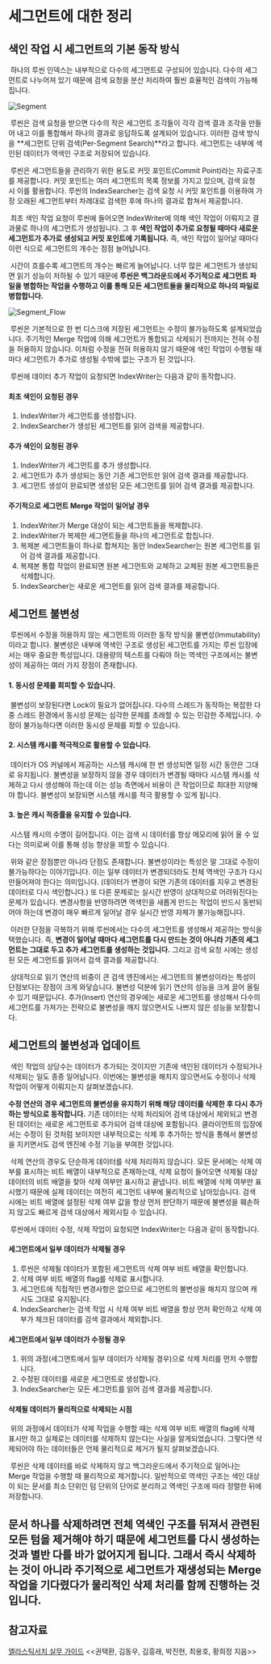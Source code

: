 # 세그먼트에 대한 정리

## 색인 작업 시 세그먼트의 기본 동작 방식

 하나의 루씬 인덱스는 내부적으로 다수의 세그먼트로 구성되어 있습니다. 다수의 세그먼트로 나누어져 있기 때문에 검색 요청을 분산 처리하여 훨씬 효율적인 검색이 가능해집니다.

![Segment](./images/segment.png)

 루씬은 검색 요청을 받으면 다수의 작은 세그먼트 조각들이 각각 검색 결과 조각을 만들어 내고 이를 통합해서 하나의 결과로 응답하도록 설계되어 있습니다. 이러한 검색 방식을 **세그먼트 단위 검색(Per-Segment Search)**라고 합니다. 세그먼트는 내부에 색인된 데이터가 역색인 구조로 저장되어 있습니다.

 루씬은 세그먼트들을 관리하기 위한 용도로 커밋 포인트(Commit Point)라는 자료구조를 제공합니다. 커밋 포인트는 여러 세그먼트의 목록 정보를 가지고 있으며, 검색 요청 시 이를 활용합니다. 루씬의 IndexSearcher는 검색 요청 시 커밋 포인트를 이용하여 가장 오래된 세그먼트부터 차례대로 검색한 후에 하나의 결과로 합쳐서 제공합니다.

 최초 색인 작업 요청이 루씬에 들어오면 IndexWriter에 의해 색인 작업이 이뤄지고 결과물로 하나의 세그먼트가 생성됩니다. 그 후 **색인 작업이 추가로 요청될 때마다 새로운 세그먼트가 추가로 생성되고 커밋 포인트에 기록됩니다.** 즉, 색인 작업이 일어날 때마다 이런 식으로 세그먼트의 개수는 점점 늘어납니다.

 시간이 흐를수록 세그먼트의 개수는 빠르게 늘어납니다. 너무 많은 세그먼트가 생성되면 읽기 성능이 저하될 수 있기 때문에 **루씬은 백그라운드에서 주기적으로 세그먼트 파일을 병합하는 작업을 수행하고 이를 통해 모든 세그먼트들을 물리적으로 하나의 파일로 병합합니다.**

![Segment_Flow](./images/segment_2.png)

 루씬은 기본적으로 한 번 디스크에 저장된 세그먼트는 수정이 불가능하도록 설계되었습니다. 주기적인 Merge 작업에 의해 세그먼트가 통합되고 삭제되기 전까지는 전혀 수정을 허용하지 않습니다. 이처럼 수정을 전혀 허용하지 않기 때문에 색인 작업이 수행될 때마다 세그먼트가 추가로 생성될 수밖에 없는 구조가 된 것입니다.

 루씬에 데이터 추가 작업이 요청되면 IndexWriter는 다음과 같이 동작합니다.

#### 최초 색인이 요청된 경우

1.  IndexWriter가 세그먼트를 생성합니다.
2.  IndexSearcher가 생성된 세그먼트를 읽어 검색을 제공합니다.

#### 추가 색인이 요청된 경우

1.  IndexWriter가 세그먼트를 추가 생성합니다.
2.  세그먼트가 추가 생성되는 동안 기존 세그먼트만 읽어 검색 결과를 제공합니다.
3.  세그먼트 생성이 완료되면 생성된 모든 세그먼트를 읽어 검색 결과를 제공합니다.

#### 주기적으로 세그먼트 Merge 작업이 일어날 경우

1.  IndexWriter가 Merge 대상이 되는 세그먼트들을 복제합니다.
2.  IndexWriter가 복제한 세그먼트들을 하나의 세그먼트로 합칩니다.
3.  복제본 세그먼트들이 하나로 합쳐지는 동안 IndexSearcher는 원본 세그먼트를 읽어 검색 결과를 제공합니다.
4.  복제본 통합 작업이 완료되면 원본 세그먼트와 교체하고 교체된 원본 세그먼트들은 삭제합니다.
5.  IndexSearcher는 새로운 세그먼트를 읽어 검색 결과를 제공합니다.

## 세그먼트 불변성

 루씬에서 수정을 허용하지 않는 세그먼트의 이러한 동작 방식을 불변성(Immutability)이라고 합니다. 불변성은 내부에 역색인 구조로 생성된 세그먼트를 가지는 루씬 입장에서는 매우 중요한 특성입니다. 대용량의 텍스트를 다뤄야 하는 역색인 구조에서는 불변성이 제공하는 여러 가지 장점이 존재합니다.

#### 1\. 동시성 문제를 회피할 수 있습니다.

 불변성이 보장된다면 Lock이 필요가 없어집니다. 다수의 스레드가 동작하는 복잡한 다중 스레드 환경에서 동시성 문제는 심각한 문제를 초래할 수 있는 민감한 주제입니다. 수정이 불가능하다면 이러한 동시성 문제를 피할 수 있습니다.

#### 2\. 시스템 캐시를 적극적으로 활용할 수 있습니다.

 데이터가 OS 커널에서 제공하는 시스템 캐시에 한 번 생성되면 일정 시간 동안은 그대로 유지됩니다. 불변성을 보장하지 않을 경우 데이터가 변경될 때마다 시스템 캐시를 삭제하고 다시 생성해야 하는데 이는 성능 측면에서 비용이 큰 작업이므로 최대한 지양해야 합니다. 불변성이 보장되면 시스템 캐시를 적극 활용할 수 있게 됩니다.

#### 3\. 높은 캐시 적중률을 유지할 수 있습니다.

 시스템 캐시의 수명이 길어집니다. 이는 검색 시 데이터를 항상 메모리에 읽어 올 수 있다는 의미로써 이를 통해 성능 향상을 꾀할 수 있습니다.

 위와 같은 장점뿐만 아니라 단점도 존재합니다. 불변성이라는 특성은 말 그대로 수정이 불가능하다는 이야기입니다. 이는 일부 데이터가 변경되더라도 전체 역색인 구조가 다시 만들어져야 한다는 의미입니다. (데이터가 변경이 되면 기존의 데이터를 지우고 변경된 데이터로 다시 색인합니다.) 또 다른 문제로는 실시간 반영이 상대적으로 어려워진다는 문제가 있습니다. 변경사항을 반영하려면 역색인을 새롭게 만드는 작업이 반드시 동반되어야 하는데 변경이 매우 빠르게 일어날 경우 실시간 반영 자체가 불가능해집니다.

 이러한 단점을 극복하기 위해 루씬에서는 다수의 세그먼트를 생성해서 제공하는 방식을 택했습니다. 즉, **변경이 일어날 때마다 세그먼트를 다시 만드는 것이 아니라 기존의 세그먼트는 그대로 두고 추가 세그먼트를 생성하는 것입니다.** 그리고 검색 요청 시에는 생성된 모든 세그먼트를 읽어서 검색 결과를 제공합니다.

 상대적으로 읽기 연산의 비중이 큰 검색 엔진에서는 세그먼트의 불변성이라는 특성이 단점보다는 장점이 크게 와닿습니다. 불변성 덕분에 읽기 연산의 성능을 크게 끌어 올릴 수 있기 때문입니다. 추가(Insert) 연산의 경우에는 새로운 세그먼트를 생성해서 다수의 세그먼트를 가져가는 전략으로 불변성을 깨지 않으면서도 나쁘지 않은 성능을 보장합니다.

## 세그먼트의 불변성과 업데이트

 색인 작업의 상당수는 데이터가 추가되는 것이지만 기존에 색인된 데이터가 수정되거나 삭제되는 일도 종종 일어납니다. 이번에는 불변성을 해치지 않으면서도 수정이나 삭제 작업이 어떻게 이뤄지는지 살펴보겠습니다.

 **수정 연산의 경우 세그먼트의 불변성을 유지하기 위해 해당 데이터를 삭제한 후 다시 추가하는 방식으로 동작합니다.** 기존 데이터는 삭제 처리되어 검색 대상에서 제외되고 변경된 데이터는 새로운 세그먼트로 추가되어 검색 대상에 포함됩니다. 클라이언트의 입장에서는 수정이 된 것처럼 보이지만 내부적으로는 삭제 후 추가하는 방식을 통해서 불변성을 지키면서도 검색 엔진에 수정 기능을 부여한 것입니다.

 삭제 연산의 경우도 단순하게 데이터를 삭제 처리하지 않습니다. 모든 문서에는 삭제 여부를 표시하는 비트 배열이 내부적으로 존재하는데, 삭제 요청이 들어오면 삭제될 대상 데이터의 비트 배열을 찾아 삭제 여부만 표시하고 끝냅니다. 비트 배열에 삭제 여부만 표시했기 때문에 실제 데이터는 여전히 세그먼트 내부에 물리적으로 남아있습니다. 검색 시에는 비트 배열에 설정된 삭제 여부 값을 항상 먼저 판단하기 때문에 불변성을 훼손하지 않고도 빠르게 검색 대상에서 제외시킬 수 있습니다.

 루씬에서 데이터 수정, 삭제 작업이 요청되면 IndexWriter는 다음과 같이 동작합니다.

#### 세그먼트에서 일부 데이터가 삭제될 경우

1.  루씬은 삭제될 데이터가 포함된 세그먼트의 삭제 여부 비트 배열을 확인합니다.
2.  삭제 여부 비트 배열의 flag를 삭제로 표시합니다.
3.  세그먼트에 직접적인 변경사항은 없으므로 세그먼트의 불변성을 해치지 않으며 캐시도 그대로 유지됩니다.
4.  IndexSearcher는 검색 작업 시 삭제 여부 비트 배열을 항상 먼저 확인하고 삭제 여부가 체크된 데이터를 검색 결과에서 제외합니다.

#### 세그먼트에서 일부 데이터가 수정될 경우

1.  위의 과정(세그먼트에서 일부 데이터가 삭제될 경우)으로 삭제 처리를 먼저 수행합니다.
2.  수정된 데이터를 새로운 세그먼트로 생성합니다.
3.  IndexSearcher는 모든 세그먼트를 읽어 검색 결과를 제공합니다.

#### 삭제될 데이터가 물리적으로 삭제되는 시점

 위의 과정에서 데이터가 삭제 작업을 수행할 때는 삭제 여부 비트 배열의 flag에 삭제 표시만 하고 실제로는 데이터를 삭제하지 않는다는 사실을 알게되었습니다. 그렇다면 삭제되어야 하는 데이터들은 언제 물리적으로 제거가 될지 살펴보겠습니다.

 루씬은 삭제 데이터를 바로 삭제하지 않고 백그라운드에서 주기적으로 일어나는 Merge 작업을 수행할 때 물리적으로 제거합니다. 일반적으로 역색인 구조는 색인 대상이 되는 문서를 최소 단위인 텀 단위의 단어로 분리하고 역색인 구조에 따라 정렬한 뒤에 저장합니다.

**문서 하나를 삭제하려면 전체 역색인 구조를 뒤져서 관련된 모든 텀을 제거해야 하기 때문에 세그먼트를 다시 생성하는 것과 별반 다를 바가 없어지게 됩니다. 그래서 즉시 삭제하는 것이 아니라 주기적으로 세그먼트가 재생성되는 Merge 작업을 기다렸다가 물리적인 삭제 처리를 함께 진행하는 것입니다.**
---

## 참고자료

[엘라스틱서치 실무 가이드](http://www.kyobobook.co.kr/product/detailViewKor.laf?ejkGb=KOR&mallGb=KOR&barcode=9791158391485&orderClick=LAG&Kc=) <<권택환, 김동우, 김흥래, 박진현, 최용호, 황희정 지음>>